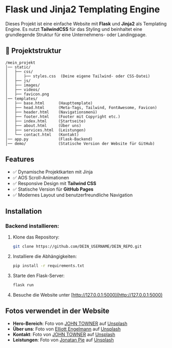 # **Flask** und **Jinja2** Templating Engine

Dieses Projekt ist eine einfache Website mit **Flask** und **Jinja2** als Templating Engine. Es nutzt **TailwindCSS** für das Styling und beinhaltet eine grundlegende Struktur für eine Unternehmens- oder Landingpage.

## 📂 Projektstruktur

```
/mein_projekt
│── static/
│   ├── css/
│   │   ├── styles.css  (Deine eigene Tailwind- oder CSS-Datei)
│   ├── js/
│   ├── images/
│   ├── videos/
│   ├── favicon.png   
│── templates/
│   ├── base.html      (Haupttemplate)
│   ├── head.html      (Meta-Tags, Tailwind, FontAwesome, Favicon)
│   ├── header.html    (Navigationsmenü)
│   ├── footer.html    (Footer mit Copyright etc.)
│   ├── index.html     (Startseite)
│   ├── about.html     (Über uns)
│   ├── services.html  (Leistungen)
│   └── contact.html   (Kontakt)
│── app.py             (Flask-Backend)
│── demo/              (Statische Version der Website für GitHub)
```

## Features

- ✅ Dynamische Projektkarten mit Jinja
- ✅ AOS Scroll-Animationen
- ✅ Responsive Design mit **Tailwind CSS**
- ✅ Statische Version für **GitHub Pages**
- ✅ Modernes Layout und benutzerfreundliche Navigation

## Installation

### Backend installieren:

1. Klone das Repository:
   ```bash
   git clone https://github.com/DEIN_USERNAME/DEIN_REPO.git
   ```

2. Installiere die Abhängigkeiten:
   ```bash
   pip install -r requirements.txt
   ```

3. Starte den Flask-Server:
   ```bash
   flask run
   ```

4. Besuche die Website unter [http://127.0.0.1:5000](http://127.0.0.1:5000)


## Fotos verwendet in der Website

- **Hero-Bereich**: Foto von [JOHN TOWNER](https://unsplash.com/de/@heytowner) auf [Unsplash](https://unsplash.com/de/fotos/leere-betonstrasse-die-von-hohen-baumen-mit-sonnenstrahlen-umgeben-ist-3Kv48NS4WUU)
- **Über uns**: Foto von [Elliott Engelmann](https://unsplash.com/de/@elliottengelmann) auf [Unsplash](https://unsplash.com/de/fotos/silhouette-des-berges-DjlKxYFJlTc)
- **Kontakt**: Foto von [JOHN TOWNER](https://unsplash.com/de/@heytowner) auf [Unsplash](https://unsplash.com/de/fotos/luftaufnahme-von-brown-mountains-JgOeRuGD_Y4)
- **Leistungen**: Foto von [Jonatan Pie](https://unsplash.com/de/@r3dmax) auf [Unsplash](https://unsplash.com/de/fotos/silhouette-eines-gelandewagens-h8nxGssjQXs)





